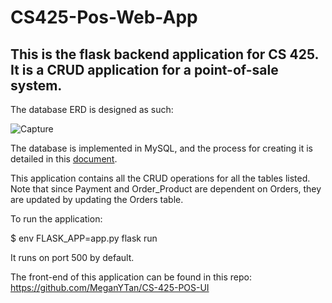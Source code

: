 # CS425-Pos-Web-App
## This is the flask backend application for CS 425. It is a CRUD application for a point-of-sale system. 

The database ERD is designed as such: 

![Capture](https://github.com/MeganYTan/CS425-Pos-Web-App/assets/22186227/3b494977-c203-4d98-a7e8-05f0d55af10a)

The database is implemented in MySQL, and the process for creating it is detailed in this [document](https://docs.google.com/document/d/1tLjxkQ88COiYGmfYtHXzkRQGGcegsuj0LORLRAHLDZ0/edit).

This application contains all the CRUD operations for all the tables listed. Note that since Payment and Order_Product are dependent on Orders, they are updated by updating the Orders table.

To run the application: 

$ env FLASK_APP=app.py  flask run

It runs on port 500 by default.

The front-end of this application can be found in this repo: https://github.com/MeganYTan/CS-425-POS-UI
